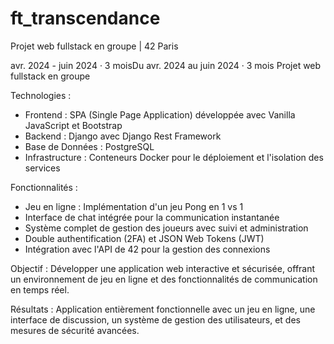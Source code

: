 # ft_transcendance
Projet web fullstack en groupe | 42 Paris

avr. 2024 - juin 2024 · 3 moisDu avr. 2024 au juin 2024 · 3 mois
Projet web fullstack en groupe

Technologies :
 - Frontend : SPA (Single Page Application) développée avec Vanilla JavaScript et Bootstrap
 - Backend : Django avec Django Rest Framework
 - Base de Données : PostgreSQL
 - Infrastructure : Conteneurs Docker pour le déploiement et l'isolation des services

Fonctionnalités :
 - Jeu en ligne : Implémentation d'un jeu Pong en 1 vs 1
 - Interface de chat intégrée pour la communication instantanée
 - Système complet de gestion des joueurs avec suivi et administration
 - Double authentification (2FA) et JSON Web Tokens (JWT)
 - Intégration avec l'API de 42 pour la gestion des connexions

Objectif : Développer une application web interactive et sécurisée, offrant un environnement de jeu en ligne et des fonctionnalités de communication en temps réel.

Résultats : Application entièrement fonctionnelle avec un jeu en ligne, une interface de discussion, un système de gestion des utilisateurs, et des mesures de sécurité avancées.